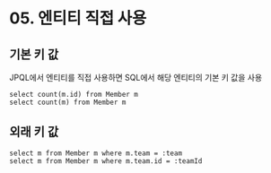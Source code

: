 # 05. 엔티티 직접 사용
## 기본 키 값
JPQL에서 엔티티를 직접 사용하면 SQL에서 해당 엔티티의 기본 키 값을 사용
```
select count(m.id) from Member m
select count(m) from Member m
```
## 외래 키 값
```
select m from Member m where m.team = :team
select m from Member m where m.team.id = :teamId
```
